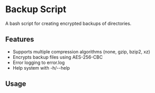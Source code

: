 # Backup Script

A bash script for creating encrypted backups of directories.

## Features

- Supports multiple compression algorithms (none, gzip, bzip2, xz)
- Encrypts backup files using AES-256-CBC
- Error logging to error.log
- Help system with -h/--help

## Usage
